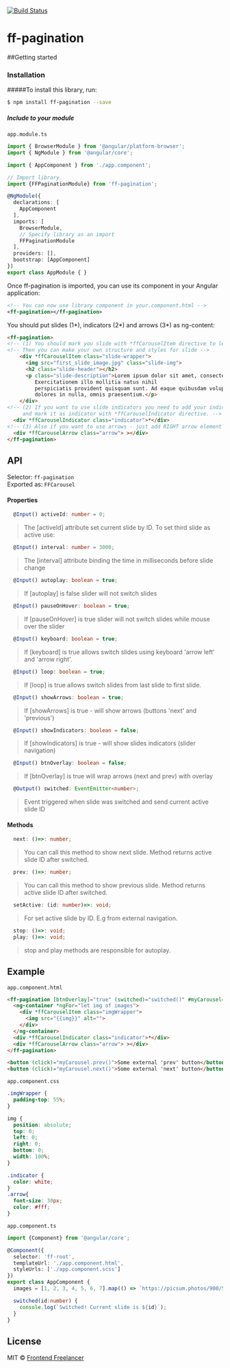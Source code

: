 [![Build Status](https://travis-ci.org/frontendfreelancerdk/ff-pagination.svg?branch=master)](https://travis-ci.org/frontendfreelancerdk/ff-pagination)

# ff-pagination

##Getting started

### Installation

#####To install this library, run:

```bash
$ npm install ff-pagination --save
```

##### Include to your module
 `app.module.ts`

```typescript
import { BrowserModule } from '@angular/platform-browser';
import { NgModule } from '@angular/core';

import { AppComponent } from './app.component';

// Import library
import {FFPaginationModule} from 'ff-pagination';

@NgModule({
  declarations: [
    AppComponent
  ],
  imports: [
    BrowserModule,
    // Specify library as an import
    FFPaginationModule
  ],
  providers: [],
  bootstrap: [AppComponent]
})
export class AppModule { }
```

Once ff-pagination is imported, you can use its component in your Angular application:

```xml
<!-- You can now use library component in your.component.html -->
<ff-pagination></ff-pagination>
```

You should put slides (1*), indicators (2*) and arrows (3*) as ng-content:

```html
<ff-pagination>
<!-- (1) You should mark you slide with *ffCarouselItem directive to let ff-pagination know that it's slide -->
<!-- Then you can make your own structure and styles for slide -->
    <div *ffCarouselItem class="slide-wrapper">
      <img src="first_slide_image.jpg" class="slide-img">
      <h2 class="slide-header"></h2>
      <p class="slide-description">Lorem ipsum dolor sit amet, consectetur adipisicing elit. 
         Exercitationem illo mollitia natus nihil
         perspiciatis provident quisquam sunt. Ad eaque quibusdam voluptas! Amet autem blanditiis cupiditate
         dolores in nulla, omnis praesentium.</p>
    </div>
<!-- (2) If you want to use slide indicators you need to add your indicator element 
     and mark it as indicator with *ffCarouselIndicator directive. -->
  <div *ffCarouselIndicator class="indicator">*</div>
<!-- (3) Also if you want to use arrows - just add RIGHT arrow element and mark it with *ffCarouselArrow directive-->
  <div *ffCarouselArrow class="arrow"> ></div>
</ff-pagination>
```

## API

Selector: `ff-pagination`  
Exported as: `FFCarousel`  

#### Properties
```typescript
  @Input() activeId: number = 0;
```
> The [activeId] attribute set current slide by ID.
> To set third slide as active use:
> <ff-pagination activeId="2"></ff-pagination> 

```typescript
  @Input() interval: number = 3000;
```
>  The [interval] attribute binding the time in milliseconds before slide change

```typescript
  @Input() autoplay: boolean = true;
```
>  If [autoplay] is false slider will not switch slides

```typescript
  @Input() pauseOnHover: boolean = true;
```
>  If [pauseOnHover] is true slider will not switch slides while mouse over the slider

```typescript
  @Input() keyboard: boolean = true;
```
>  If [keyboard] is true allows switch slides using keyboard 'arrow left' and 'arrow right'.

```typescript
  @Input() loop: boolean = true;
```
>  If [loop] is true allows switch slides from last slide to first slide.

```typescript
  @Input() showArrows: boolean = true;
```
>  If [showArrows] is true - will show arrows (buttons 'next' and 'previous')

```typescript
  @Input() showIndicators: boolean = false;
```
>  If [showIndicators] is true - will show slides indicators (slider navigation)

```typescript
  @Input() btnOverlay: boolean = false;
```
>  If [btnOverlay] is true will wrap arrows (next and prev) with overlay

```typescript
  @Output() switched: EventEmitter<number>;
```
> Event triggered when slide was switched and send current active slide ID 


#### Methods

```typescript
  next: ()=>: number; 
```
> You can call this method to show next slide. Method returns active slide ID after switched.

```typescript
  prev: ()=>: number; 
```
> You can call this method to show previous slide. Method returns active slide ID after switched.

```typescript
  setActive: (id: number)=>: void; 
```
> For set active slide by ID. E.g from external navigation.

```typescript
  stop: ()=>: void; 
  play: ()=>: void; 
```
> stop and play methods are responsible for autoplay. 

## Example

`app.component.html`
```html
<ff-pagination [btnOverlay]="true" (switched)="switched()" #myCarousel="FFCarousel">
  <ng-container *ngFor="let img of images">
    <div *ffCarouselItem class="imgWrapper">
      <img src="{{img}}" alt="">
    </div>
  </ng-container>
  <div *ffCarouselIndicator class="indicator">*</div>
  <div *ffCarouselArrow class="arrow"> ></div>
</ff-pagination>

<button (click)="myCarousel.prev()">Some external 'prev' button</button>
<button (click)="myCarousel.next()">Some external 'next' button</button>
```

`app.component.css`
```css
.imgWrapper {
  padding-top: 55%;
}

img {
  position: absolute;
  top: 0;
  left: 0;
  right: 0;
  bottom: 0;
  width: 100%;
}

.indicator {
  color: white;
}
.arrow{
  font-size: 30px;
  color: #fff;
}
```

`app.component.ts`
```typescript
import {Component} from '@angular/core';

@Component({
  selector: 'ff-root',
  templateUrl: './app.component.html',
  styleUrls: ['./app.component.scss']
})
export class AppComponent {
  images = [1, 2, 3, 4, 5, 6, 7].map(() => `https://picsum.photos/900/500?random&t=${Math.random()}`);

  switched(id:number) {
    console.log(`Switched! Current slide is ${id}`);
  }
}
```
## License

MIT © [Frontend Freelancer](mailto:developer@frontend-freelancer.com)
